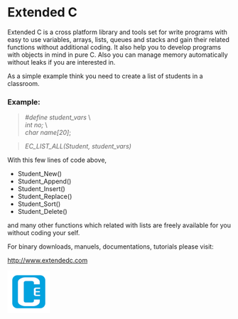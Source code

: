 # Extended C  

Extended C is a cross platform library and tools set for write programs with easy to use variables, arrays, lists, queues and stacks and gain their related functions without additional coding. It also help you to develop programs with objects in mind in pure C. Also you can manage memory automatically without leaks if you are interested in.

As a simple example think you need to create a list of students in a classroom.

### Example:  

>*\#define student_vars* \  
    *int     no;*     \  
    *char   name[20]*;  

>*EC_LIST_ALL(Student, student_vars)*  


With this few lines of code above,  

- Student_New()  
- Student_Append()  
- Student_Insert()  
- Student_Replace()  
- Student_Sort()  
- Student_Delete()  

and many other functions which related with lists are freely available for you without coding your self.  

For binary downloads, manuels, documentations, tutorials please visit:  

<http://www.extendedc.com>  

![Logo, Extended C logo ](share/icons/ec96.png)






